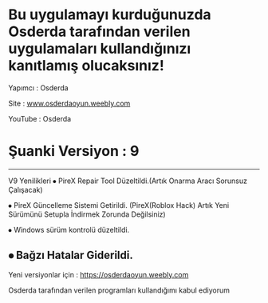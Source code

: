 # Bu uygulamayı kurduğunuzda Osderda tarafından verilen uygulamaları kullandığınızı kanıtlamış olucaksınız!

Yapımcı : Osderda

Site : www.osderdaoyun.weebly.com

YouTube : Osderda

# Şuanki Versiyon : 9
----------------------
V9 Yenilikleri
⦁	PireX Repair Tool Düzeltildi.(Artık 
Onarma Aracı Sorunsuz Çalışacak)

⦁	PireX Güncelleme Sistemi Getirildi.
(PireX(Roblox Hack) Artık Yeni Sürümünü 
Setupla İndirmek Zorunda Değilsiniz)

⦁	Windows sürüm kontrolü düzeltildi.

⦁	Bağzı Hatalar Giderildi.
----------------------------------------

Yeni versiyonlar için :  https://osderdaoyun.weebly.com


Osderda tarafından verilen programları kullandığımı kabul ediyorum
